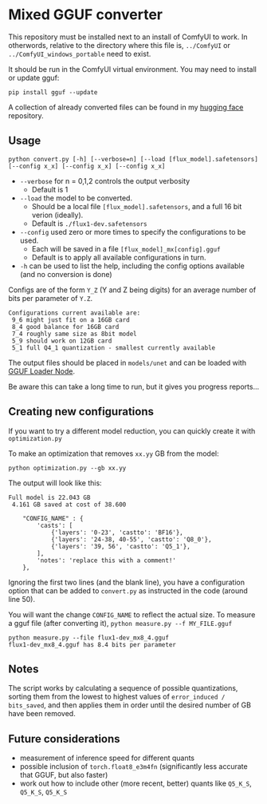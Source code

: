# Mixed GGUF converter

This repository must be installed next to an install of ComfyUI to work. 
In otherwords, relative to the directory where this file is, `../ComfyUI` or `../ComfyUI_windows_portable` need to exist.

It should be run in the ComfyUI virtual environment. You may need to install or update gguf:

```
pip install gguf --update
```

A collection of already converted files can be found in my [hugging face](https://huggingface.co/ChrisGoringe/MixedQuantFlux) repository.

## Usage

```
python convert.py [-h] [--verbose=n] [--load [flux_model].safetensors] [--config x_x] [--config x_x] [--config x_x]
```

- `--verbose` for n = 0,1,2 controls the output verbosity
    - Default is 1
- `--load` the model to be converted. 
    - Should be a local file `[flux_model].safetensors`, and a full 16 bit verion (ideally). 
    - Default is `./flux1-dev.safetensors`
- `--config` used zero or more times to specify the configurations to be used. 
    - Each will be saved in a file `[flux_model]_mx[config].gguf`
    - Default is to apply all available configurations in turn.
- `-h` can be used to list the help, including the config options available (and no conversion is done)

Configs are of the form `Y_Z` (Y and Z being digits) for an average number of bits per parameter of `Y.Z`.
```
Configurations current available are:
 9_6 might just fit on a 16GB card
 8_4 good balance for 16GB card
 7_4 roughly same size as 8bit model
 5_9 should work on 12GB card
 5_1 full Q4_1 quantization - smallest currently available
```

The output files should be placed in `models/unet` and can be loaded with [GGUF Loader Node](https://github.com/city96/ComfyUI-GGUF).

Be aware this can take a long time to run, but it gives you progress reports...

## Creating new configurations

If you want to try a different model reduction, you can quickly create it with `optimization.py`

To make an optimization that removes `xx.yy` GB from the model:

```
python optimization.py --gb xx.yy
```

The output will look like this:

```
Full model is 22.043 GB
 4.161 GB saved at cost of 38.600

    "CONFIG_NAME" : {
        'casts': [
            {'layers': '0-23', 'castto': 'BF16'},
            {'layers': '24-38, 40-55', 'castto': 'Q8_0'},
            {'layers': '39, 56', 'castto': 'Q5_1'},
        ],
        'notes': 'replace this with a comment!'
    },
```
Ignoring the first two lines (and the blank line), you have a configuration option that can be added to `convert.py` as instructed in the code (around line 50).

You will want the change `CONFIG_NAME` to reflect the actual size. 
To measure a gguf file (after converting it), `python measure.py --f MY_FILE.gguf`

```
python measure.py --file flux1-dev_mx8_4.gguf 
flux1-dev_mx8_4.gguf has 8.4 bits per parameter
```

## Notes

The script works by calculating a sequence of possible quantizations, sorting them from the lowest to highest values of `error_induced / bits_saved`, and then applies them in order until the desired number of GB have been removed.

## Future considerations

- measurement of inference speed for different quants
- possible inclusion of `torch.float8_e3m4fn` (significantly less accurate that GGUF, but also faster)
- work out how to include other (more recent, better) quants like `Q5_K_S`, `Q5_K_S`, `Q5_K_S`